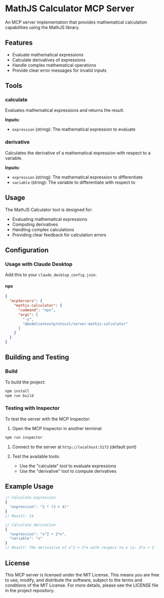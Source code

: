 # MathJS Calculator MCP Server

An MCP server implementation that provides mathematical calculation capabilities using the MathJS library.

## Features

- Evaluate mathematical expressions
- Calculate derivatives of expressions
- Handle complex mathematical operations
- Provide clear error messages for invalid inputs

## Tools

### calculate

Evaluates mathematical expressions and returns the result.

**Inputs:**

- `expression` (string): The mathematical expression to evaluate

### derivative

Calculates the derivative of a mathematical expression with respect to a variable.

**Inputs:**

- `expression` (string): The mathematical expression to differentiate
- `variable` (string): The variable to differentiate with respect to

## Usage

The MathJS Calculator tool is designed for:

- Evaluating mathematical expressions
- Computing derivatives
- Handling complex calculations
- Providing clear feedback for calculation errors

## Configuration

### Usage with Claude Desktop

Add this to your `claude_desktop_config.json`:

#### npx

```json
{
  "mcpServers": {
    "mathjs-calculator": {
      "command": "npx",
      "args": [
        "-y",
        "@modelcontextprotocol/server-mathjs-calculator"
      ]
    }
  }
}
```

## Building and Testing

### Build

To build the project:

```bash
npm install
npm run build
```

### Testing with Inspector

To test the server with the MCP Inspector:

1. Open the MCP Inspector in another terminal:
```bash
npm run inspector
```

1. Connect to the server at `http://localhost:5173` (default port)

2. Test the available tools:
   - Use the "calculate" tool to evaluate expressions
   - Use the "derivative" tool to compute derivatives

## Example Usage

```javascript
// Calculate expression
{
  "expression": "2 * (3 + 4)"
}
// Result: 14

// Calculate derivative
{
  "expression": "x^2 + 2*x",
  "variable": "x"
}
// Result: The derivative of x^2 + 2*x with respect to x is: 2*x + 2
```

## License

This MCP server is licensed under the MIT License. This means you are free to use, modify, and distribute the software, subject to the terms and conditions of the MIT License. For more details, please see the LICENSE file in the project repository.
